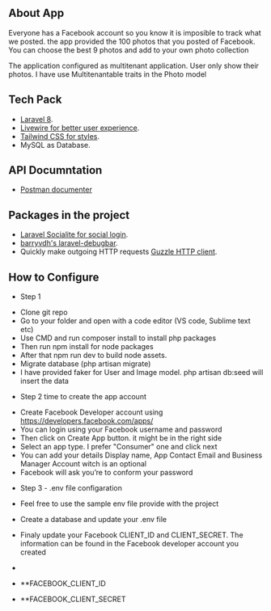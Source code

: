 
## About App

Everyone has a Facebook account so you know it is imposible to track what we posted. the app provided the 100 photos that you posted of Facebook. You can choose the best 9 photos and add to your own photo collection

The application configured as multitenant application. User only show their photos. I have use Multitenantable traits in the Photo model 



## Tech Pack

- [Laravel 8](https://laravel.com/docs/8.x).
- [Livewire for better user experience](https://laravel-livewire.com/docs/2.x/quickstart).
- [Tailwind CSS for styles](https://tailwindcss.com/docs).
- MySQL as Database.

## API Documntation 
- [Postman documenter](https://documenter.getpostman.com/view/12479368/UV5WDdo6)


## Packages in the project
- [Laravel Socialite for social login](https://laravel.com/docs/8.x/socialite).
- [barryvdh's laravel-debugbar](https://github.com/barryvdh/laravel-debugbar).
- Quickly make outgoing HTTP requests [ Guzzle HTTP client](https://laravel.com/docs/8.x/http-client).



## How to Configure

- Step 1

* Clone git repo
* Go to your folder and open with a code editor (VS code, Sublime text etc)
* Use CMD and run composer install to install php packages
* Then run npm install for node packages
* After that npm run dev to build node assets. 
* Migrate database (php artisan migrate) 
* I have provided faker for User and Image model. php artisan db:seed will insert the data


- Step 2 time to create the app account

* Create Facebook Developer account using https://developers.facebook.com/apps/
* You can login using your Facebook username and password
* Then click on Create App button. it might be in the right side
* Select an app type. I prefer "Consumer" one and click next
* You can add your details Display name, App Contact Email and Business Manager Account witch is an optional
* Facebook will ask you’re to conform your password


- Step 3 - .env file configaration

- Feel free to use the sample env file provide with the project
- Create a database and update your .env file
- Finaly update your Facebook CLIENT_ID and CLIENT_SECRET. The information can be found in the Facebook developer account you created
- 
- **FACEBOOK_CLIENT_ID
- **FACEBOOK_CLIENT_SECRET

